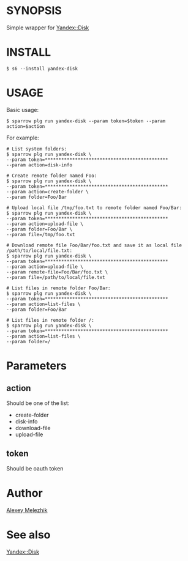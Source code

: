 # SYNOPSIS

Simple wrapper for [Yandex::Disk](https://metacpan.org/pod/Yandex::Disk)

# INSTALL

    $ s6 --install yandex-disk

# USAGE

Basic usage:

    $ sparrow plg run yandex-disk --param token=$token --param action=$action

For example:

    # List system folders:
    $ sparrow plg run yandex-disk \
    --param token=********************************************* 
    --param action=disk-info 

    # Create remote folder named Foo:
    $ sparrow plg run yandex-disk \
    --param token=********************************************* 
    --param action=create-folder \
    --param folder=Foo/Bar

    # Upload local file /tmp/foo.txt to remote folder named Foo/Bar:
    $ sparrow plg run yandex-disk \
    --param token=********************************************* 
    --param action=upload-file \
    --param folder=Foo/Bar \
    --param file=/tmp/foo.txt

    # Download remote file Foo/Bar/foo.txt and save it as local file /path/to/local/file.txt:
    $ sparrow plg run yandex-disk \
    --param token=********************************************* 
    --param action=upload-file \
    --param remote-file=Foo/Bar/foo.txt \
    --param file=/path/to/local/file.txt

    # List files in remote folder Foo/Bar:
    $ sparrow plg run yandex-disk \
    --param token=********************************************* 
    --param action=list-files \
    --param folder=Foo/Bar

    # List files in remote folder /:
    $ sparrow plg run yandex-disk \
    --param token=********************************************* 
    --param action=list-files \
    --param folder=/

# Parameters

## action

Should be one of the list:

- create-folder
- disk-info
- download-file
- upload-file


## token

Should be oauth token

# Author

[Alexey Melezhik](https://github.com/melezhik/)

# See also

[Yandex::Disk](https://metacpan.org/pod/Yandex::Disk)



